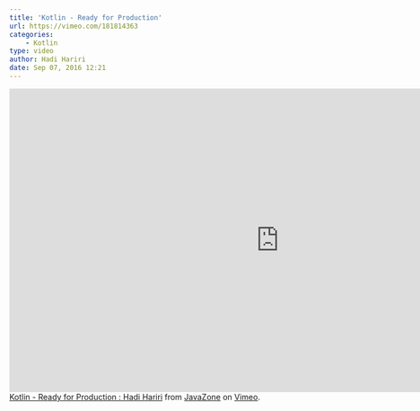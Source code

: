 ```yaml
---
title: 'Kotlin - Ready for Production'
url: https://vimeo.com/181814363
categories:
    - Kotlin
type: video
author: Hadi Hariri
date: Sep 07, 2016 12:21
---
```

<iframe src="https://player.vimeo.com/video/181814363" width="960" height="540" frameborder="0"></iframe>
<a href="https://vimeo.com/181814363">Kotlin - Ready for Production : Hadi Hariri</a> from <a href="https://vimeo.com/javazone">JavaZone</a> on <a href="https://vimeo.com">Vimeo</a>.
